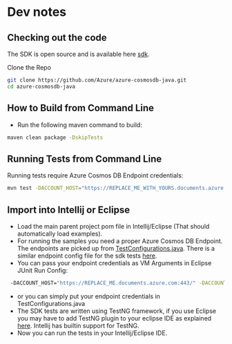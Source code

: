 # Dev notes

## Checking out the code

The SDK is open source and is available here [sdk](https://github.com/Azure/azure-sdk-for-java/blob/master/sdk/).

Clone the Repo

```bash
git clone https://github.com/Azure/azure-cosmosdb-java.git
cd azure-cosmosdb-java
```

## How to Build from Command Line

- Run the following maven command to build:

```bash
maven clean package -DskipTests
```

## Running Tests from Command Line

Running tests require Azure Cosmos DB Endpoint credentials:

```bash
mvn test -DACCOUNT_HOST="https://REPLACE_ME_WITH_YOURS.documents.azure.com:443/" -DACCOUNT_KEY="REPLACE_ME_WITH_YOURS"
```

## Import into Intellij or Eclipse

- Load the main parent project pom file in Intellij/Eclipse (That should automatically load examples).
- For running the samples you need a proper Azure Cosmos DB Endpoint. The endpoints are picked up from [TestConfigurations.java](https://github.com/Azure/azure-sdk-for-java/blob/master/sdk/cosmos/azure-cosmos/src/main/java/com/azure/cosmos/implementation/TestConfigurations.java). There is a similar endpoint config file for the sdk tests [here](https://github.com/Azure/azure-sdk-for-java/blob/master/sdk/cosmos/azure-cosmos/src/main/java/com/azure/cosmos/implementation/TestConfigurations.java).
- You can pass your endpoint credentials as VM Arguments in Eclipse JUnit Run Config:

```bash
 -DACCOUNT_HOST="https://REPLACE_ME.documents.azure.com:443/" -DACCOUNT_KEY="REPLACE_ME"
```

- or you can simply put your endpoint credentials in TestConfigurations.java
- The SDK tests are written using TestNG framework, if you use Eclipse you may have to
  add TestNG plugin to your eclipse IDE as explained [here](http://testng.org/doc/eclipse.html).
  Intellij has builtin support for TestNG.
- Now you can run the tests in your Intellij/Eclipse IDE.